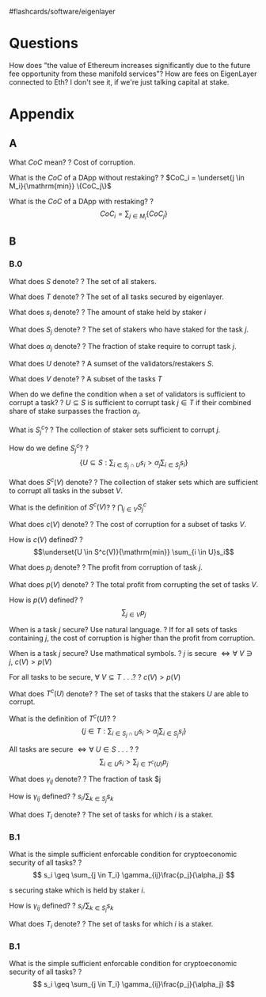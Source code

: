 
#flashcards/software/eigenlayer

# Questions

How does "the value of Ethereum increases significantly due to the future fee opportunity from these manifold services"? How are fees on EigenLayer connected to Eth? I don't see it, if we're just talking capital at stake.

# Appendix

## A

What $CoC$ mean?
?
Cost of corruption.
<!--SR:2022-08-14,4,250-->

What is the $CoC$ of a DApp without restaking?
?
$CoC_i = \underset{j \in M_i}{\mathrm{min}} \{CoC_j\}$
<!--SR:2022-08-12,2,250-->

What is the $CoC$ of a DApp with restaking?
?
$$CoC_i = \sum_{j \in M_i} \{CoC_j\}$$
<!--SR:2022-08-14,4,250-->

## B

### B.0

What does $S$ denote?
?
The set of all stakers.
<!--SR:2022-08-13,3,250-->

What does $T$ denote?
?
The set of all tasks secured by eigenlayer.
<!--SR:2022-08-13,3,250-->

What does $s_i$ denote?
?
The amount of stake held by staker $i$
<!--SR:2022-08-14,3,230-->

What does $S_j$ denote?
?
The set of stakers who have staked for the task $j$.
<!--SR:2022-08-15,4,250-->

What does $\alpha_j$ denote?
?
The fraction of stake require to corrupt task $j$.
<!--SR:2022-08-14,4,250-->

What does $U$ denote?
?
A sumset of the validators/restakers $S$.
<!--SR:2022-08-12,2,250-->

What does $V$ denote?
?
A subset of the tasks $T$
<!--SR:2022-08-14,4,250-->

When do we define the condition when a set of validators is sufficient to corrupt a task?
?
$U \subseteq S$ is sufficient to corrupt task $j \in T$ if their combined share of stake surpasses the fraction $\alpha_j$.
<!--SR:2022-08-12,1,210-->

What is $S_j^c$?
?
The collection of staker sets sufficient to corrupt $j$.
<!--SR:2022-08-13,3,250-->

How do we define $S_j^c$?
?
$$
\{ U \subseteq S : \sum_{i \in S_j \cap U} s_i > \alpha_j \sum_{i \in S_j} s_i\}
$$
<!--SR:2022-08-12,2,250-->

What does $S^c(V)$ denote?
?
The collection of staker sets which are sufficient to corrupt all tasks in the subset $V$.
<!--SR:2022-08-15,4,250-->

What is the definition of $S^c(V)$?
?
$\bigcap_{j \in V} S_j^c$
<!--SR:2022-08-12,1,230-->

What does $c(V)$ denote?
?
The cost of corruption for a subset of tasks $V$.

How is $c(V)$ defined?
?
$$\underset{U \in S^c(V)}{\mathrm{min}} \sum_{i \in U}s_i$$

What does $p_j$ denote?
?
The profit from corruption of task $j$.
<!--SR:2022-08-16,5,270-->

What does $p(V)$ denote?
?
The total profit from corrupting the set of tasks $V$.
<!--SR:2022-08-15,4,250-->

How is $p(V)$ defined?
?
$$\sum_{j \in V} p_j$$
<!--SR:2022-08-16,5,270-->

When is a task $j$ secure? Use natural language.
?
If for all sets of tasks containing $j$, the cost of corruption is higher than the profit from corruption.
<!--SR:2022-08-15,4,250-->

When is a task $j$ secure? Use mathmatical symbols.
?
$j$ is secure $\iff \forall\ V \ni j,\ c(V) > p(V)$
<!--SR:2022-08-12,1,230-->

For all tasks to be secure, $\forall\ V \subseteq T$ . . .?
?
$c(V) > p(V)$
<!--SR:2022-08-16,5,270-->

What does $T^c(U)$ denote?
?
The set of tasks that the stakers $U$ are able to corrupt.

What is the definition of $T^c(U)$?
?
$$
\{j \in T : \sum_{i \in S_j \cap U} s_i > \alpha_j \sum_{i \in S_j}s_i\}
$$


All tasks are secure $\iff \forall\ U \in S$ . . . ?
?
$$\sum_{i \in U}s_i > \sum_{j \in T^c(U)} p_j $$

What does $\gamma_{ij}$ denote?
?
The fraction of task $j

How is $\gamma_{ij}$ defined?
?
$s_i/\sum_{k \in S_j} s_k$

What does $T_i$ denote?
?
The set of tasks for which $i$ is a staker.
<!--SR:2022-08-16,5,270-->

### B.1

What is the simple sufficient enforcable condition for cryptoeconomic security of all tasks?
?
$$
s_i \geq \sum_{j \in T_i} \gamma_{ij}\frac{p_j}{\alpha_j}
$$







s securing stake which is held by staker $i$.
<!--SR:2022-08-15,4,270-->

How is $\gamma_{ij}$ defined?
?
$s_i/\sum_{k \in S_j} s_k$

What does $T_i$ denote?
?
The set of tasks for which $i$ is a staker.
<!--SR:2022-08-16,5,270-->

### B.1

What is the simple sufficient enforcable condition for cryptoeconomic security of all tasks?
?
$$
s_i \geq \sum_{j \in T_i} \gamma_{ij}\frac{p_j}{\alpha_j}
$$







